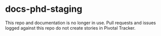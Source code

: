 # docs-phd-staging

This repo and documentation is no longer in use.
Pull requests and issues logged against this repo do not create stories in Pivotal Tracker.

